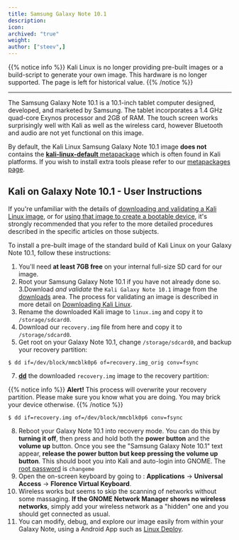 ```yaml
---
title: Samsung Galaxy Note 10.1
description:
icon:
archived: "true"
weight:
author: ["steev",]
---
```


{{% notice info %}}
Kali Linux is no longer providing pre-built images or a build-script to generate your own image.
This hardware is no longer supported.
The page is left for historical value.
{{% /notice %}}

- - -

The Samsung Galaxy Note 10.1 is a 10.1-inch tablet computer designed, developed, and marketed by Samsung. The tablet incorporates a 1.4 GHz quad-core Exynos processor and 2GB of RAM. The touch screen works surprisingly well with Kali as well as the wireless card, however Bluetooth and audio are not yet functional on this image.

By default, the Kali Linux Samsung Galaxy Note 10.1 image **does not** contains the [**kali-linux-default** metapackage](/docs/general-use/metapackages/) which is often found in Kali platforms. If you wish to install extra tools please refer to our [metapackages page](/docs/general-use/metapackages/).

## Kali on Galaxy Note 10.1 - User Instructions

If you're unfamiliar with the details of [downloading and validating a Kali Linux image](/docs/introduction/download-official-kali-linux-images/), or for [using that image to create a bootable device](/docs/usb/live-usb-install-with-windows/), it's strongly recommended that you refer to the more detailed procedures described in the specific articles on those subjects.

To install a pre-built image of the standard build of Kali Linux on your Galaxy Note 10.1, follow these instructions:

1. You'll need **at least 7GB free** on your internal full-size SD card for our image.
2. Root your Samsung Galaxy Note 10.1 if you have not already done so.
3.Download _and validate_ the `Kali Galaxy Note 10.1` image from the [downloads](/get-kali/) area. The process for validating an image is described in more detail on [Downloading Kali Linux](/docs/introduction/download-official-kali-linux-images/).
4. Rename the downloaded Kali image to `linux.img` and copy it to `/storage/sdcard0`.
5. Download our `recovery.img` file from here and copy it to `/storage/sdcard0`.
6. Get root on your Galaxy Note 10.1, change `/storage/sdcard0`, and backup your recovery partition:

```console
$ dd if=/dev/block/mmcblk0p6 of=recovery.img_orig conv=fsync
```

7. **[dd](https://packages.debian.org/testing/dd)** the downloaded `recovery.img` image to the recovery partition:

{{% notice info %}}
**Alert!** This process will overwrite your recovery partition. Please make sure you know what you are doing. You may brick your device otherwise.
{{% /notice %}}

```console
$ dd if=recovery.img of=/dev/block/mmcblk0p6 conv=fsync
```

8. Reboot your Galaxy Note 10.1 into recovery mode. You can do this by **turning it off**, then press and hold both the **power button** and the **volume up** button. Once you see the "Samsung Galaxy Note 10.1" text appear, **release the power button but keep pressing the volume up button**. This should boot you into Kali and auto-login into GNOME. The [root password](/docs/introduction/kali-linux-default-passwords/) is `changeme`
9. Open the on-screen keyboard by going to : **Applications** -> **Universal Access** -> **Florence Virtual Keyboard**.
10. Wireless works but seems to skip the scanning of networks without some massaging. **If the GNOME Network Manager shows no wireless networks**, simply add your wireless network as a "hidden" one and you should get connected as usual.
11. You can modify, debug, and explore our image easily from within your Galaxy Note, using a Android App such as [Linux Deploy](https://play.google.com/store/apps/details?id=ru.meefik.linuxdeploy&hl=en).
